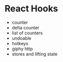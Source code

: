 # React Hooks

- counter
- delta counter
- list of counters
- undoable
- hotkeys
- giphy http
- stores and lifting state